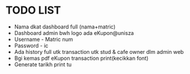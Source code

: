 # TODO LIST

- Nama dkat dashboard full (nama+matric)
- Dashboard admin bwh logo ada eKupon@unisza
- Username - Matric num
- Password - ic
- Ada history full utk transaction utk stud & cafe owner dlm admin web
- Bgi kemas pdf eKupon transaction print(kecikkan font)
- Generate tarikh print tu
